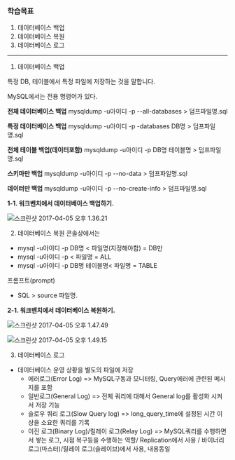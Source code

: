 
### 학습목표
1. 데이터베이스 백업
2. 데이터베이스 복원
3. 데이터베이스 로그
---

1. 데이터베이스 백업

특정 DB, 테이블에서 특정 파일에 저장하는 것을 말합니다.

MySQL에서는 전용 명령어가 있다.

**전체 데이터베이스 백업**
mysqldump -u아이디 -p --all-databases > 덤프파일명.sql

**특정 데이터베이스 백업**
mysqldump -u아이디 -p -databases DB명 > 덤프파일명.sql

**전체 테이블 백업(데이터포함)**
mysqldump -u아이디 -p DB명 테이블명 > 덤프파일명.sql

**스키마만 백업**
mysqldump -u아이디 -p --no-data > 덤프파일명.sql

**데이터만 백업**
mysqldump -u아이디 -p --no-create-info > 덤프파일명.sql

  **1-1. 워크벤치에서 데이터베이스 백업하기.**

![스크린샷 2017-04-05 오후 1.36.21](http://i.imgur.com/6jMNGV8.png)

2. 데이터베이스 복원
 콘솔상에서는
 - mysql -u아이디 -p DB명 < 파일명(지정해야함) = DB만
 - mysql -u아이디 -p < 파일명 = ALL
 - mysql -u아이디 -p DB명 테이블명< 파일명 = TABLE

 프롬프트(prompt)
 - SQL > source 파일명.

 **2-1. 워크벤치에서 데이터베이스 복원하기.**

 ![스크린샷 2017-04-05 오후 1.47.49](http://i.imgur.com/ctNBCtK.png)

 ![스크린샷 2017-04-05 오후 1.49.15](http://i.imgur.com/FeVh13l.png)


3. 데이터베이스 로그
- 데이터베이스 운영 상황을 별도의 파일에 저장
    - 에러로그(Error Log) => MySQL구동과 모니터링, Query에러에 관련된 메시지를 포함
    - 일반로그(General Log) => 전체 쿼리에 대해서 General log를 활성화 시켜서 저장 기능
    - 슬로우 쿼리 로그(Slow Query log) => long_query_time에 설정된 시간 이상을 소요한 쿼리를 기록
    - 이진 로그(Binary Log)/릴레이 로그(Relay Log) => MySQL쿼리를 수행하면서 쌓는 로그, 시점 복구등을 수행하는 역할/ Replication에서 사용 / 바이너리 로그(마스터)/릴레이 로그(슬레이브)에서 사용, 내용동일

    
